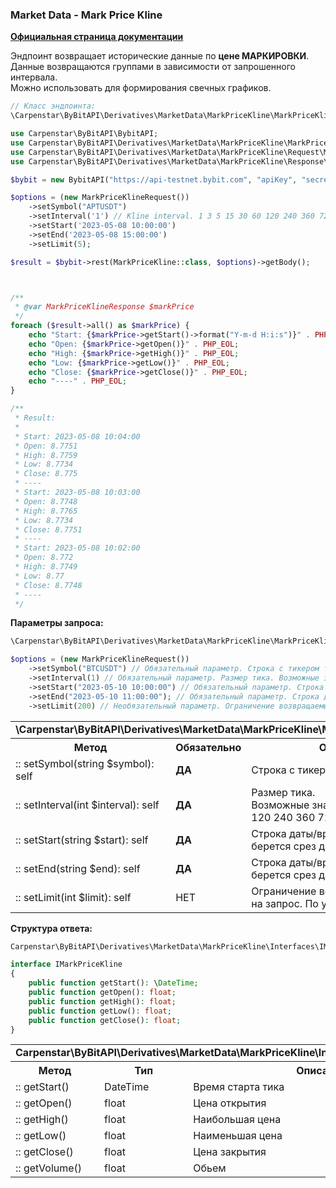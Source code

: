 ### Market Data - Mark Price Kline
<b>[Официальная страница документации](https://bybit-exchange.github.io/docs/derivatives/public/mark-kline)</b>
<p>Эндпоинт возвращает исторические данные по <b>цене МАРКИРОВКИ</b>. <br />
Данные возвращаются группами в зависимости от запрошенного интервала. <br />
Можно использовать для формирования свечных графиков.</p>

```php
// Класс эндпоинта:
\Carpenstar\ByBitAPI\Derivatives\MarketData\MarkPriceKline\MarkPriceKline::class
```
```php
use Carpenstar\ByBitAPI\BybitAPI;
use Carpenstar\ByBitAPI\Derivatives\MarketData\MarkPriceKline\MarkPriceKline;
use Carpenstar\ByBitAPI\Derivatives\MarketData\MarkPriceKline\Request\MarkPriceKlineRequest;
use Carpenstar\ByBitAPI\Derivatives\MarketData\MarkPriceKline\Response\MarkPriceKlineResponse;

$bybit = new BybitAPI("https://api-testnet.bybit.com", "apiKey", "secret");

$options = (new MarkPriceKlineRequest())
    ->setSymbol("APTUSDT")
    ->setInterval('1') // Kline interval. 1 3 5 15 30 60 120 240 360 720 D M W 
    ->setStart('2023-05-08 10:00:00')
    ->setEnd('2023-05-08 15:00:00')
    ->setLimit(5);

$result = $bybit->rest(MarkPriceKline::class, $options)->getBody();



/**
 * @var MarkPriceKlineResponse $markPrice
 */
foreach ($result->all() as $markPrice) {
    echo "Start: {$markPrice->getStart()->format("Y-m-d H:i:s")}" . PHP_EOL;
    echo "Open: {$markPrice->getOpen()}" . PHP_EOL;
    echo "High: {$markPrice->getHigh()}" . PHP_EOL;
    echo "Low: {$markPrice->getLow()}" . PHP_EOL;
    echo "Close: {$markPrice->getClose()}" . PHP_EOL;
    echo "----" . PHP_EOL;
}

/**
 * Result:
 * 
 * Start: 2023-05-08 10:04:00
 * Open: 8.7751
 * High: 8.7759
 * Low: 8.7734
 * Close: 8.775
 * ----
 * Start: 2023-05-08 10:03:00
 * Open: 8.7748
 * High: 8.7765
 * Low: 8.7734
 * Close: 8.7751
 * ----
 * Start: 2023-05-08 10:02:00
 * Open: 8.772
 * High: 8.7749
 * Low: 8.77
 * Close: 8.7748
 * ----
 */
```  

<p><b>Параметры запроса:</b></p>

```php
\Carpenstar\ByBitAPI\Derivatives\MarketData\MarkPriceKline\MarkPriceKlineRequest::class

$options = (new MarkPriceKlineRequest())
    ->setSymbol("BTCUSDT") // Обязательный параметр. Строка с тикером торговой пары.
    ->setInterval(1) // Обязательный параметр. Размер тика. Возможные значения: 1 3 5 15 30 60 120 240 360 720 D M W
    ->setStart("2023-05-10 10:00:00") // Обязательный параметр. Строка даты/времени ОТ которого берется срез данных 
    ->setEnd("2023-05-10 11:00:00"); // Обязательный параметр. Строка даты/времени ДО которого берется срез данных
    ->setLimit(200) // Необязательный параметр. Ограничение возвращаемых записей на запрос. По умолчанию 200
```  
<table style="width: 100%">
  <tr>
    <td colspan="3">
      <b>\Carpenstar\ByBitAPI\Derivatives\MarketData\MarkPriceKline\MarkPriceKlineRequest</b>
    </td>
  </tr>
  <tr>
    <th style="width: 40%; text-align: center">Метод</th>
    <th style="width: 10%; text-align: center">Обязательно</th>
    <th style="width: 50%; text-align: center">Описание</th>
  </tr>
  <tr>
    <td>:: setSymbol(string $symbol): self</td>
    <td><b>ДА</b></td>
    <td>Строка с тикером торговой пары</td>
  </tr>
  <tr>
    <td>:: setInterval(int $interval): self</td>
    <td><b>ДА</b></td>
    <td>
      Размер тика. <br />
      Возможные значения: 1 3 5 15 30 60 120 240 360 720 D M W
    </td>
  </tr>
  <tr>
    <td>:: setStart(string $start): self</td>
    <td><b>ДА</b></td>
    <td>
      Строка даты/времени ОТ которого берется срез данных
    </td>
  </tr>
  <tr>
    <td>:: setEnd(string $end): self</td>
    <td><b>ДА</b></td>
    <td>
      Строка даты/времени ДО которого берется срез данных
    </td>
  </tr>
  <tr>
    <td>:: setLimit(int $limit): self</td>
    <td>НЕТ</td>
    <td>
      Ограничение возвращаемых записей на запрос. По умолчанию: 200
    </td>
  </tr>
</table>


<p><b>Структура ответа:</b></p>

```php
Carpenstar\ByBitAPI\Derivatives\MarketData\MarkPriceKline\Interfaces\IMarkPriceKline::class

interface IMarkPriceKline
{
    public function getStart(): \DateTime;
    public function getOpen(): float;
    public function getHigh(): float;
    public function getLow(): float;
    public function getClose(): float;
}
```
<table style="width: 100%">
  <tr>
    <td colspan="3">
      <b>Carpenstar\ByBitAPI\Derivatives\MarketData\MarkPriceKline\Interfaces\IMarkPriceKline</b>
    </td>
  </tr>
  <tr>
    <th style="width: 20%; text-align: center">Метод</th>
    <th style="width: 20%; text-align: center">Тип</th>
    <th style="width: 60%; text-align: center">Описание</th>
  </tr>
  <tr>
    <td>:: getStart()</td>
    <td>DateTime</td>
    <td>Время старта тика</td>
  </tr>
  <tr>
    <td>:: getOpen()</td>
    <td>float</td>
    <td>Цена открытия</td>
  </tr>
  <tr>
    <td>:: getHigh()</td>
    <td>float</td>
    <td>Наибольшая цена</td>
  </tr>
  <tr>
    <td>:: getLow()</td>
    <td>float</td>
    <td>Наименьшая цена</td>
  </tr>
  <tr>
    <td>:: getClose()</td>
    <td>float</td>
    <td>Цена закрытия</td>
  </tr>
  <tr>
    <td>:: getVolume()</td>
    <td>float</td>
    <td>Обьем</td>
  </tr>
</table>
